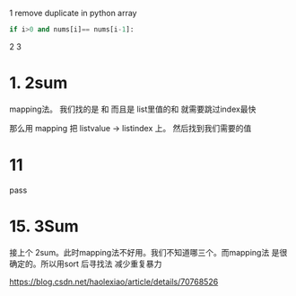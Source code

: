 
1 remove duplicate in python array
```python
if i>0 and nums[i]== nums[i-1]:

```
2
3





# 1. 2sum

mapping法。
我们找的是 和 而且是 list里值的和 就需要跳过index最快

那么用
mapping
把 listvalue -> listindex 上。 然后找到我们需要的值


# 11 

pass
# 15. 3Sum
接上个 2sum。此时mapping法不好用。我们不知道哪三个。而mapping法 是很确定的。所以用sort 后寻找法 减少重复暴力

https://blog.csdn.net/haolexiao/article/details/70768526
